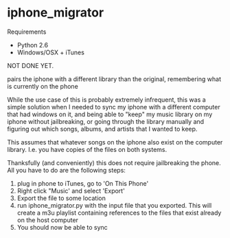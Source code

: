 iphone_migrator
===============
Requirements
  - Python 2.6
  - Windows/OSX + iTunes

NOT DONE YET.

pairs the iphone with a different library than the original, remembering what is currently on the phone

While the use case of this is probably extremely infrequent, this was a simple solution when I needed to sync my iphone
with a different computer that had windows on it, and being able to "keep" my music library on my iphone without
jailbreaking, or going through the library manually and figuring out which songs, albums, and artists that I wanted to
keep.

This assumes that whatever songs on the iphone also exist on the computer library. I.e. you have copies of the files
on both systems.

Thanksfully (and conveniently) this does not require jailbreaking the phone. All you have to do are the following steps:

1) plug in phone to iTunes, go to 'On This Phone'
2) Right click "Music' and select 'Export'
3) Export the file to some location
4) run iphone_migrator.py with the input file that you exported. This will create a m3u playlist containing references
to the files that exist already on the host computer
5) You should now be able to sync
